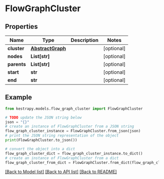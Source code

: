 # FlowGraphCluster


## Properties

Name | Type | Description | Notes
------------ | ------------- | ------------- | -------------
**cluster** | [**AbstractGraph**](AbstractGraph.md) |  | [optional] 
**nodes** | **List[str]** |  | [optional] 
**parents** | **List[str]** |  | [optional] 
**start** | **str** |  | [optional] 
**end** | **str** |  | [optional] 

## Example

```python
from kestrapy.models.flow_graph_cluster import FlowGraphCluster

# TODO update the JSON string below
json = "{}"
# create an instance of FlowGraphCluster from a JSON string
flow_graph_cluster_instance = FlowGraphCluster.from_json(json)
# print the JSON string representation of the object
print(FlowGraphCluster.to_json())

# convert the object into a dict
flow_graph_cluster_dict = flow_graph_cluster_instance.to_dict()
# create an instance of FlowGraphCluster from a dict
flow_graph_cluster_from_dict = FlowGraphCluster.from_dict(flow_graph_cluster_dict)
```
[[Back to Model list]](../README.md#documentation-for-models) [[Back to API list]](../README.md#documentation-for-api-endpoints) [[Back to README]](../README.md)



